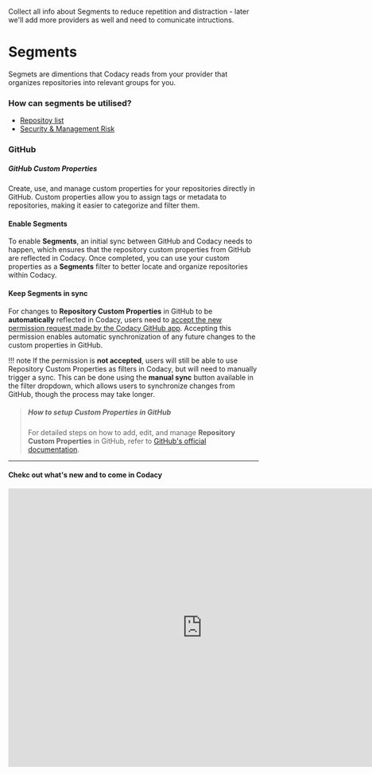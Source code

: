 Collect all info about Segments to reduce repetition and distraction - later we'll add more providers as well and need to comunicate intructions. 

# Segments
Segmets are dimentions that Codacy reads from your provider that organizes repositories into relevant groups for you. 

### How can segments be utilised?
- [Repositoy list](../faq/code-analysis/which-metrics-does-codacy-calculate.md#grade) 
- [Security & Management Risk](../faq/code-analysis/which-metrics-does-codacy-calculate.md#grade) 


### GitHub
##### GitHub Custom Properties
Create, use, and manage custom properties for your repositories directly in GitHub. Custom properties allow you to assign tags or metadata to repositories, making it easier to categorize and filter them.

#### Enable Segments
To enable **Segments**, an initial sync between GitHub and Codacy needs to happen, which ensures that the repository custom properties from GitHub are reflected in Codacy. Once completed, you can use your custom properties as a **Segments** filter to better locate and organize repositories within Codacy.
    
#### Keep Segments in sync
For changes to **Repository Custom Properties** in GitHub to be **automatically** reflected in Codacy, users need to [accept the new permission request made by the Codacy GitHub app](https://docs.github.com/en/apps/using-github-apps/approving-updated-permissions-for-a-github-app). Accepting this permission enables automatic synchronization of any future changes to the custom properties in GitHub.

!!! note
    If the permission is **not accepted**, users will still be able to use Repository Custom Properties as filters in Codacy, but will need to manually trigger a sync. This can be done using the **manual sync** button available in the filter dropdown, which allows users to synchronize changes from GitHub, though the process may take longer.


> ##### How to setup Custom Properties in GitHub
> For detailed steps on how to add, edit, and manage **Repository Custom Properties** in GitHub, refer to [GitHub's official documentation](https://docs.github.com/en/organizations/managing-organization-settings/managing-custom-properties-for-repositories-in-your-organization#adding-custom-properties).

***

#### Chekc out what's new and to come in Codacy
<div>
  <iframe id="inlineRoadmap"
      title="Codacy Roadmap"
      width="780"
      height="560"
    src="https://portal.productboard.com/2ng56ct2oir3adgbkvzfgqks" frameborder="0"  
  </iframe>
</div>
